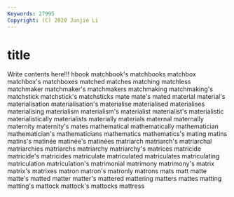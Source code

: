 ```yaml
---
Keywords: 27995
Copyright: (C) 2020 Junjie Li
---
```


# title

Write contents here!!!
hbook 
matchbook's 
matchbooks 
matchbox 
matchbox's 
matchboxes
matched 
matches 
matching 
matchless 
matchmaker 
matchmaker's 
matchmakers 
matchmaking 
matchmaking's 
matchstick
matchstick's 
matchsticks 
mate 
mate's 
mated 
material 
material's 
materialisation 
materialisation's 
materialise
materialised 
materialises 
materialising 
materialism 
materialism's 
materialist 
materialist's 
materialistic 
materialistically 
materialists
materially 
materials 
maternal 
maternally 
maternity 
maternity's 
mates 
mathematical 
mathematically 
mathematician
mathematician's 
mathematicians 
mathematics 
mathematics's 
mating 
matins 
matins's 
matinée 
matinée's 
matinées
matriarch 
matriarch's 
matriarchal 
matriarchies 
matriarchs 
matriarchy 
matriarchy's 
matrices 
matricide 
matricide's
matricides 
matriculate 
matriculated 
matriculates 
matriculating 
matriculation 
matriculation's 
matrimonial 
matrimony 
matrimony's
matrix 
matrix's 
matrixes 
matron 
matron's 
matronly 
matrons 
mats 
matt 
matte
matte's 
matted 
matter 
matter's 
mattered 
mattering 
matters 
mattes 
matting 
matting's
mattock 
mattock's 
mattocks 
mattress 

